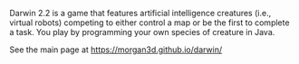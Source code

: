 Darwin 2.2 is a game that features artificial intelligence creatures (i.e., virtual robots)
competing to either control a map or be the first to complete a task. You play by programming
your own species of creature in Java.

See the main page at https://morgan3d.github.io/darwin/
